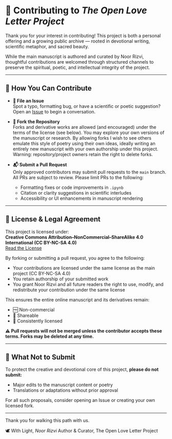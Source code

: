 # 🤝 Contributing to *The Open Love Letter Project*

Thank you for your interest in contributing! This project is both a personal offering and a growing public archive — rooted in devotional writing, scientific metaphor, and sacred beauty.

While the main manuscript is authored and curated by Noor Rizvi, thoughtful contributions are welcomed through structured channels to preserve the spiritual, poetic, and intellectual integrity of the project.

---

## 🧠 How You Can Contribute

- **📂 File an Issue**  
  Spot a typo, formatting bug, or have a scientific or poetic suggestion? Open an [Issue](../../issues) to begin a conversation.

- **🔀 Fork the Repository**  
  Forks and derivative works are allowed (and encouraged) under the terms of the license (see below). You may explore your own versions of the manuscript or research. By allowing forks I wish to see others emulate this style of poetry using their own ideas, ideally writing an entirely new manuscript with your own authorship under this project. Warning: repository/project owners retain the right to delete forks.

- **📬 Submit a Pull Request**  
  Only approved contributors may submit pull requests to the `main` branch. All PRs are subject to review. Please limit PRs to the following:
  - Formatting fixes or code improvements in `.ipynb`
  - Citation or clarity suggestions in scientific interludes
  - Accessibility or UI enhancements in manuscript rendering

---

## 🔐 License & Legal Agreement

This project is licensed under:  
**Creative Commons Attribution–NonCommercial–ShareAlike 4.0 International (CC BY-NC-SA 4.0)**  
[Read the License](https://creativecommons.org/licenses/by-nc-sa/4.0/)

By forking or submitting a pull request, you agree to the following:

- Your contributions are licensed under the same license as the main project (CC BY-NC-SA 4.0)
- You retain authorship of your submitted work
- You grant Noor Rizvi and all future readers the right to use, modify, and redistribute your contribution under the same license

This ensures the entire online manuscript and its derivatives remain:
- 🆓 Non-commercial
- 🔁 Shareable
- 📜 Consistently licensed

**⚠️ Pull requests will not be merged unless the contributor accepts these terms. Forks may be deleted at any time.**

---

## 🚫 What Not to Submit

To protect the creative and devotional core of this project, **please do not submit:**

- Major edits to the manuscript content or poetry
- Translations or adaptations without prior approval

For all such proposals, consider opening an Issue or creating your own licensed fork.

---

Thank you for walking this path with us.

🕊️ With Light,
*Noor Rizvi*
Author & Curator, The Open Love Letter Project
